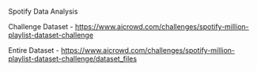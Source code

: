Spotify Data Analysis

Challenge Dataset - https://www.aicrowd.com/challenges/spotify-million-playlist-dataset-challenge

Entire Dataset - https://www.aicrowd.com/challenges/spotify-million-playlist-dataset-challenge/dataset_files
